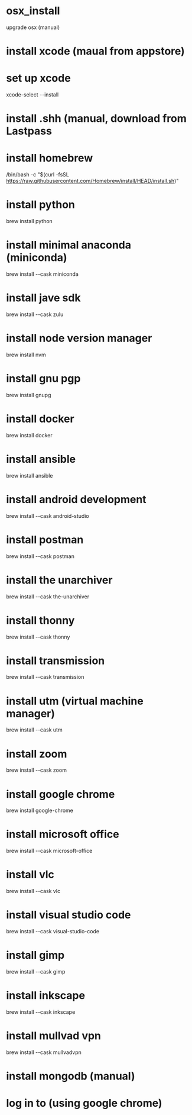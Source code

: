 # osx_install

upgrade osx (manual)

# install xcode (maual from appstore)

# set up xcode
xcode-select --install

# install .shh (manual, download from Lastpass

# install homebrew
/bin/bash -c "$(curl -fsSL https://raw.githubusercontent.com/Homebrew/install/HEAD/install.sh)"

# install python
brew install python

# install minimal anaconda (miniconda)
brew install --cask miniconda

# install jave sdk
brew install --cask zulu

# install node version manager
brew install nvm

# install gnu pgp
brew install gnupg

# install docker
brew install docker

# install ansible
brew install ansible

# install android development
brew install --cask android-studio

# install postman
brew install --cask postman

# install the unarchiver
brew install --cask the-unarchiver

# install thonny
brew install --cask thonny

# install transmission
brew install --cask transmission

# install utm (virtual machine manager)
brew install --cask utm

# install zoom
brew install --cask zoom

# install google chrome
brew install google-chrome

# install microsoft office
brew install --cask microsoft-office

# install vlc
brew install --cask vlc

# install visual studio code
brew install --cask visual-studio-code

# install gimp
brew install --cask gimp

# install inkscape
brew install --cask inkscape

# install mullvad vpn
brew install --cask mullvadvpn

# install mongodb (manual)

# log in to (using google chrome)
